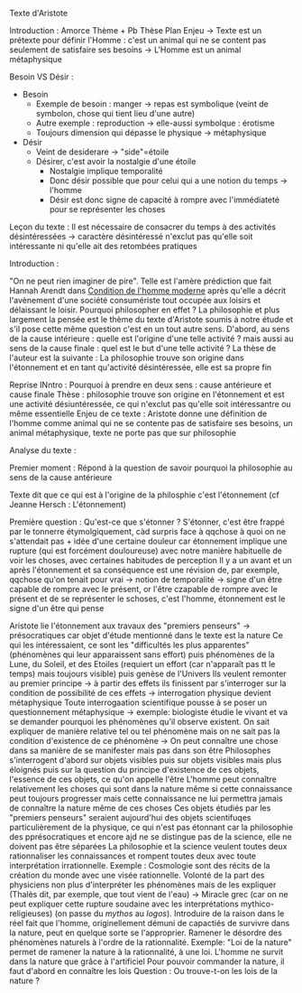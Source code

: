 Texte d'Aristote

Introduction :
Amorce
Thème + Pb
Thèse
Plan
Enjeu -> Texte est un prétexte pour définir l'Homme : c'est un animal qui ne se content pas seulement de satisfaire ses besoins -> L'Homme est un animal métaphysique

Besoin VS Désir :
- Besoin
	- Exemple de besoin : manger -> repas est symbolique (veint de symbolon, chose qui tient lieu d'une autre)
	- Autre exemple : reproduction -> elle-aussi symbolque : érotisme
	- Toujours dimension qui dépasse le physique -> métaphysique
- Désir
	- Veint de desiderare -> "side"=étoile
	- Désirer, c'est avoir la nostalgie d'une étoile
		- Nostalgie implique temporalité
		- Donc désir possible que pour celui qui a une notion du temps -> l'homme
		- Désir est donc signe de capacité à rompre avec l'immédiateté pour se représenter les choses

Leçon du texte : Il est nécessaire de consacrer du temps à des activités désintéressées -> caractère désintéressé n'exclut pas qu'elle soit intéressante ni qu'elle ait des retombées pratiques

Introduction :

"On ne peut rien imaginer de pire". Telle est l'amère prédiction que fait Hannah Arendt dans <u>Condition de l'homme moderne</u> après qu'elle a décrit l'avènement d'une société consumériste tout occupée aux loisirs et délaissant le loisir. Pourquoi philosopher en effet ? La philosophie et plus largement la pensée est le thème du texte d'Aristote soumis à notre étude et s'il pose cette même question c'est en un tout autre sens. D'abord, au sens de la cause intérieure : quelle est l'origine d'une telle activité ? mais aussi au sens de la cause finale : quel est le but d'une telle activité ? La thèse de l'auteur est la suivante : La philosophie trouve son origine dans l'étonnement et en tant qu'activité désintéressée, elle est sa propre fin

Reprise INntro :
Pourquoi à prendre  en deux sens : cause antérieure et cause finale
Thèse : philosophie trouve son origine en l'étonnement et est une activité désiuntéressée, ce qui n'exclut pas qu'elle soit intéressantre ou même essentielle
Enjeu de ce texte : Aristote donne une définition de l'homme comme animal qui ne se contente pas de satisfaire ses besoins, un animal métaphysique, texte ne porte pas que sur philosophie

Analyse du texte :

Premier moment : Répond à la question de savoir pourquoi la philosophie au sens de la cause antérieure

Texte dit que ce qui est à l'origine de la philosphie c'est l'étonnement (cf Jeanne  Hersch : L'étonnement)

Première question : Qu'est-ce que s'étonner ?
S'étonner, c'est être frappé par le tonnerre étymolgiquement, càd surpris face à qqchose à quoi on ne s'attendait pas + idée d'une certaine douleur car étonnement implique une rupture (qui est forcément douloureuse) avec notre manière habituelle de voir les choses, avec certaines habitudes de perception
Il y a un avant et un après l'étonnement et sa conséquence est une révision de, par exemple, qqchose qu'on tenait pour vrai -> notion de temporalité -> signe d'un être capable de rompre avec le présent, or l'être czapable de rompre avec le présent et de se représenter le schoses, c'est l'homme, étonnement est le signe d'un être qui pense

Aristote lie l'étonnement aux travaux des "premiers penseurs" -> présocratiques car objet d'étude mentionné dans le texte est la nature
Ce qui les intéressaient, ce sont les "difficultés les plus apparentes" (phénomènes qui leur apparaissent sans effort) puis phénomènes de la Lune, du Soleil, et des Etoiles (requiert un effort (car n'apparaît pas tt le temps) mais toujours visible) puis genèse de l'Univers
Ils veulent remonter au premier principe -> à partir des effets ils finissent par s'interroger sur la condition de possibilité de ces effets -> interrogation physique devient métaphysique
Toute interrogaation scientifique pousse à se poser un questionnement métaphysique -> exemple: biologiste étudie le vivant et va se demander pourquoi les phénomènes qu'il observe existent.
On sait expliquer de manière relative tel ou tel phénomène mais on ne sait pas la condition d'existence de ce phénomène -> On peut connaître une chose dans sa manière de se manifester mais pas dans son être
Philosophes s'interrogent d'abord sur objets visibles puis sur objets visibles mais plus éloignés puis sur  la question du principe d'existence de ces objets, l'essence de ces objets, ce qu'on appelle l'être
L'homme peut connaître relativement les choses qui sont dans la nature même si cette connaissance peut toujours progresser mais cette connaissance ne lui permettra jamais de connaître la nature même de ces choses
Ces objets étudiés par les "premiers penseurs" seraient aujourd'hui des objets scientifuqes particulièrement de la physique, ce qui n'est pas étonnant car la philosophie des pprésocratiques et encore ajd ne se distingue pas de la science, elle ne doivent pas être séparées
La philosophie et la science veulent toutes deux rationnaliser les connaissances et rompent toutes deux avec toute interprétation irrationnelle.
Exemple : Cosmologie sont des récits de la création du monde avec une visée rationnelle. Volonté de la part des physiciens non plus d'interpréter les phénomènes mais de les expliquer (Thalès dit, par exemple, que tout vient de l'eau) -> Miracle grec (car on ne peut expliquer cette rupture soudaine avec les interprétations mythico-religieuses) (on passe du *mythos* au *logos*). 
Introduire de la raison dans le réel fait que l'homme, originellement démuni de capactiés de survivre dans la nature, peut en quelque sorte se l'approprier.
Ramener le désordre des phénomènes naturels à l'ordre de la rationnalité.
Exemple: "Loi de la nature" permet de ramener la nature à la rationnalité, à une loi.
L'homme ne survit dans la nature que grâce à l'artificiel
Pour pouvoir commander la nature, il faut d'abord en connaître les lois
Question : Ou trouve-t-on les lois de la nature ?